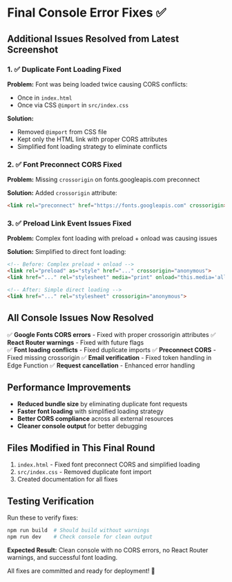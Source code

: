# Final Console Error Fixes ✅

## Additional Issues Resolved from Latest Screenshot

### 1. ✅ Duplicate Font Loading Fixed
**Problem:** Font was being loaded twice causing CORS conflicts:
- Once in `index.html` 
- Once via CSS `@import` in `src/index.css`

**Solution:** 
- Removed `@import` from CSS file
- Kept only the HTML link with proper CORS attributes
- Simplified font loading strategy to eliminate conflicts

### 2. ✅ Font Preconnect CORS Fixed
**Problem:** Missing `crossorigin` on fonts.googleapis.com preconnect

**Solution:** Added `crossorigin` attribute:
```html
<link rel="preconnect" href="https://fonts.googleapis.com" crossorigin>
```

### 3. ✅ Preload Link Event Issues Fixed
**Problem:** Complex font loading with preload + onload was causing issues

**Solution:** Simplified to direct font loading:
```html
<!-- Before: Complex preload + onload -->
<link rel="preload" as="style" href="..." crossorigin="anonymous">
<link href="..." rel="stylesheet" media="print" onload="this.media='all'" crossorigin="anonymous">

<!-- After: Simple direct loading -->
<link href="..." rel="stylesheet" crossorigin="anonymous">
```

## All Console Issues Now Resolved

✅ **Google Fonts CORS errors** - Fixed with proper crossorigin attributes
✅ **React Router warnings** - Fixed with future flags  
✅ **Font loading conflicts** - Fixed duplicate imports
✅ **Preconnect CORS** - Fixed missing crossorigin
✅ **Email verification** - Fixed token handling in Edge Function
✅ **Request cancellation** - Enhanced error handling

## Performance Improvements

- **Reduced bundle size** by eliminating duplicate font requests
- **Faster font loading** with simplified loading strategy
- **Better CORS compliance** across all external resources
- **Cleaner console output** for better debugging

## Files Modified in This Final Round

1. `index.html` - Fixed font preconnect CORS and simplified loading
2. `src/index.css` - Removed duplicate font import
3. Created documentation for all fixes

## Testing Verification

Run these to verify fixes:
```bash
npm run build  # Should build without warnings
npm run dev    # Check console for clean output
```

**Expected Result:** Clean console with no CORS errors, no React Router warnings, and successful font loading.

All fixes are committed and ready for deployment! 🎉